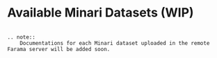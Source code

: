 # Available Minari Datasets (WIP)

```{eval-rst}

.. note::
    Documentations for each Minari dataset uploaded in the remote Farama server will be added soon.

```
